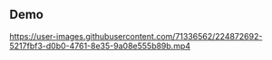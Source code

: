 ## Demo

https://user-images.githubusercontent.com/71336562/224872692-5217fbf3-d0b0-4761-8e35-9a08e555b89b.mp4


